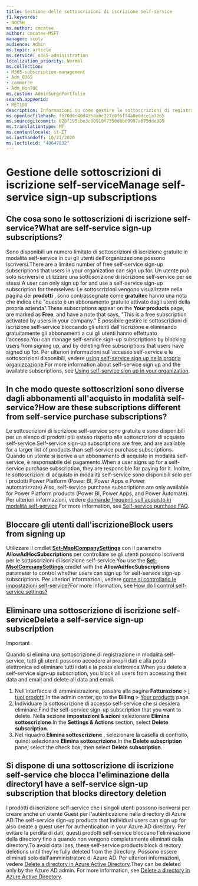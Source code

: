 ```yaml
---
title: Gestione delle sottoscrizioni di iscrizione self-service
f1.keywords:
- NOCSH
ms.author: cmcatee
author: cmcatee-MSFT
manager: scotv
audience: Admin
ms.topic: article
ms.service: o365-administration
localization_priority: Normal
ms.collection:
- M365-subscription-management
- Adm_O365
- commerce
- Adm_NonTOC
ms.custom: AdminSurgePortfolio
search.appverid:
- MET150
description: Informazioni su come gestire le sottoscrizioni di registrazione Self-Service gratuite per l'organizzazione.
ms.openlocfilehash: fb70d0c40d4358abc227c8f6ff4a0e0dce1a7265
ms.sourcegitcommit: 628f195cbe3c00910f7350d8b09997a675dde989
ms.translationtype: MT
ms.contentlocale: it-IT
ms.lasthandoff: 10/21/2020
ms.locfileid: "48647832"
---
```

# <a name="manage-self-service-sign-up-subscriptions"></a><span data-ttu-id="97e52-103">Gestione delle sottoscrizioni di iscrizione self-service</span><span class="sxs-lookup"><span data-stu-id="97e52-103">Manage self-service sign-up subscriptions</span></span>

## <a name="what-are-self-service-sign-up-subscriptions"></a><span data-ttu-id="97e52-104">Che cosa sono le sottoscrizioni di iscrizione self-service?</span><span class="sxs-lookup"><span data-stu-id="97e52-104">What are self-service sign-up subscriptions?</span></span>

<span data-ttu-id="97e52-105">Sono disponibili un numero limitato di sottoscrizioni di iscrizione gratuite in modalità self-service in cui gli utenti dell'organizzazione possono iscriversi.</span><span class="sxs-lookup"><span data-stu-id="97e52-105">There are a limited number of free self-service sign-up subscriptions that users in your organization can sign up for.</span></span> <span data-ttu-id="97e52-106">Un utente può solo iscriversi e utilizzare una sottoscrizione di iscrizione self-service per se stessi.</span><span class="sxs-lookup"><span data-stu-id="97e52-106">A user can only sign up for and use a self-service sign-up subscription for themselves.</span></span> <span data-ttu-id="97e52-107">Le sottoscrizioni vengono visualizzate nella pagina dei **prodotti** , sono contrassegnate come **gratuite**e hanno una nota che indica che "questo è un abbonamento gratuito attivato dagli utenti della propria azienda".</span><span class="sxs-lookup"><span data-stu-id="97e52-107">These subscriptions appear on the **Your products** page, are marked as **Free**, and have a note that says, "This is a free subscription activated by users in your company."</span></span> <span data-ttu-id="97e52-108">È possibile gestire le sottoscrizioni di iscrizione self-service bloccando gli utenti dall'iscrizione e eliminando gratuitamente gli abbonamenti a cui gli utenti hanno effettuato l'accesso.</span><span class="sxs-lookup"><span data-stu-id="97e52-108">You can manage self-service sign-up subscriptions by blocking users from signing up, and by deleting free subscriptions that users have signed up for.</span></span> <span data-ttu-id="97e52-109">Per ulteriori informazioni sull'accesso self-service e le sottoscrizioni disponibili, vedere [using self-service sign up nella propria organizzazione](../../admin/misc/self-service-sign-up.md).</span><span class="sxs-lookup"><span data-stu-id="97e52-109">For more information about self-service sign up and the available subscriptions, see [Using self-service sign up in your organization](../../admin/misc/self-service-sign-up.md).</span></span>

## <a name="how-are-these-subscriptions-different-from-self-service-purchase-subscriptions"></a><span data-ttu-id="97e52-110">In che modo queste sottoscrizioni sono diverse dagli abbonamenti all'acquisto in modalità self-service?</span><span class="sxs-lookup"><span data-stu-id="97e52-110">How are these subscriptions different from self-service purchase subscriptions?</span></span>

<span data-ttu-id="97e52-111">Le sottoscrizioni di iscrizione self-service sono gratuite e sono disponibili per un elenco di prodotti più esteso rispetto alle sottoscrizioni di acquisto self-service.</span><span class="sxs-lookup"><span data-stu-id="97e52-111">Self-service sign-up subscriptions are free, and are available for a larger list of products than self-service purchase subscriptions.</span></span> <span data-ttu-id="97e52-112">Quando un utente si iscrive a un abbonamento di acquisto in modalità self-service, è responsabile del pagamento.</span><span class="sxs-lookup"><span data-stu-id="97e52-112">When a user signs up for a self-service purchase subscription, they are responsible for paying for it.</span></span> <span data-ttu-id="97e52-113">Inoltre, le sottoscrizioni di acquisto in modalità self-service sono disponibili solo per i prodotti Power Platform (Power BI, Power Apps e Power automatizzate).</span><span class="sxs-lookup"><span data-stu-id="97e52-113">Also, self-service purchase subscriptions are only available for Power Platform products (Power BI, Power Apps, and Power Automate).</span></span> <span data-ttu-id="97e52-114">Per ulteriori informazioni, vedere [domande frequenti sull'acquisto in modalità self-service](self-service-purchase-faq.md).</span><span class="sxs-lookup"><span data-stu-id="97e52-114">For more information, see [Self-service purchase FAQ](self-service-purchase-faq.md).</span></span>

## <a name="block-users-from-signing-up"></a><span data-ttu-id="97e52-115">Bloccare gli utenti dall'iscrizione</span><span class="sxs-lookup"><span data-stu-id="97e52-115">Block users from signing up</span></span>

<span data-ttu-id="97e52-116">Utilizzare il cmdlet [**Set-MsolCompanySettings**](https://docs.microsoft.com/powershell/module/msonline/set-msolcompanysettings?view=azureadps-1.0) con il parametro **AllowAdHocSubscriptions** per controllare se gli utenti possono iscriversi per le sottoscrizioni di iscrizione self-service.</span><span class="sxs-lookup"><span data-stu-id="97e52-116">You use the [**Set-MsolCompanySettings**](https://docs.microsoft.com/powershell/module/msonline/set-msolcompanysettings?view=azureadps-1.0) cmdlet with the **AllowAdHocSubscriptions** parameter to control whether users can sign up for self-service sign-up subscriptions.</span></span> <span data-ttu-id="97e52-117">Per ulteriori informazioni, vedere [come si controllano le impostazioni self-service?](https://docs.microsoft.com/azure/active-directory/users-groups-roles/directory-self-service-signup#how-do-i-control-self-service-settings)</span><span class="sxs-lookup"><span data-stu-id="97e52-117">For more information, see [How do I control self-service settings?](https://docs.microsoft.com/azure/active-directory/users-groups-roles/directory-self-service-signup#how-do-i-control-self-service-settings)</span></span>

## <a name="delete-a-self-service-sign-up-subscription"></a><span data-ttu-id="97e52-118">Eliminare una sottoscrizione di iscrizione self-service</span><span class="sxs-lookup"><span data-stu-id="97e52-118">Delete a self-service sign-up subscription</span></span>

> [!IMPORTANT]
> <span data-ttu-id="97e52-119">Quando si elimina una sottoscrizione di registrazione in modalità self-service, tutti gli utenti possono accedere ai propri dati e alla posta elettronica ed eliminare tutti i dati e la posta elettronica.</span><span class="sxs-lookup"><span data-stu-id="97e52-119">When you delete a self-service sign-up subscription, you block all users from accessing their data and email and delete all data and email.</span></span>

1. <span data-ttu-id="97e52-120">Nell'interfaccia di amministrazione, passare alla pagina **Fatturazione** > <a href="https://go.microsoft.com/fwlink/p/?linkid=842054" target="_blank">I tuoi prodotti</a>.</span><span class="sxs-lookup"><span data-stu-id="97e52-120">In the admin center, go to the **Billing** > <a href="https://go.microsoft.com/fwlink/p/?linkid=842054" target="_blank">Your products</a> page.</span></span>
2. <span data-ttu-id="97e52-121">Individuare la sottoscrizione di accesso self-service che si desidera eliminare.</span><span class="sxs-lookup"><span data-stu-id="97e52-121">Find the self-service sign-up subscription that you want to delete.</span></span> <span data-ttu-id="97e52-122">Nella sezione **impostazioni & azioni** selezionare **Elimina sottoscrizione**.</span><span class="sxs-lookup"><span data-stu-id="97e52-122">In the **Settings & Actions** section, select **Delete subscription**.</span></span>
3. <span data-ttu-id="97e52-123">Nel riquadro **Elimina sottoscrizione** , selezionare la casella di controllo, quindi selezionare **Elimina sottoscrizione**.</span><span class="sxs-lookup"><span data-stu-id="97e52-123">In the **Delete subscription** pane, select the check box, then select **Delete subscription**.</span></span>

## <a name="i-have-a-self-service-sign-up-subscription-that-blocks-directory-deletion"></a><span data-ttu-id="97e52-124">Si dispone di una sottoscrizione di iscrizione self-service che blocca l'eliminazione della directory</span><span class="sxs-lookup"><span data-stu-id="97e52-124">I have a self-service sign-up subscription that blocks directory deletion</span></span>

<span data-ttu-id="97e52-125">I prodotti di iscrizione self-service che i singoli utenti possono iscriversi per creare anche un utente Guest per l'autenticazione nella directory di Azure AD.</span><span class="sxs-lookup"><span data-stu-id="97e52-125">The self-service sign-up products that individual users can sign up for also create a guest user for authentication in your Azure AD directory.</span></span> <span data-ttu-id="97e52-126">Per evitare la perdita di dati, questi prodotti self-service bloccano l'eliminazione della directory fino a quando non vengono completamente eliminati dalla directory.</span><span class="sxs-lookup"><span data-stu-id="97e52-126">To avoid data loss, these self-service products block directory deletions until they're fully deleted from the directory.</span></span> <span data-ttu-id="97e52-127">Possono essere eliminati solo dall'amministratore di Azure AD. Per ulteriori informazioni, vedere [Delete a directory in Azure Active Directory](https://docs.microsoft.com/azure/active-directory/users-groups-roles/directory-delete-howto).</span><span class="sxs-lookup"><span data-stu-id="97e52-127">They can be deleted only by the Azure AD admin. For more information, see [Delete a directory in Azure Active Directory](https://docs.microsoft.com/azure/active-directory/users-groups-roles/directory-delete-howto).</span></span>